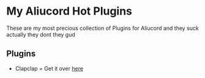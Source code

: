 # My Aliucord Hot Plugins

These are my most precious collection of Plugins for Aliucord 
and they suck actually they dont they gud

## Plugins

- Clapclap = Get it over [here]()
